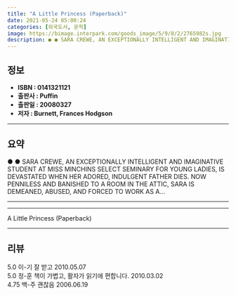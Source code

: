 ```yaml
---
title: "A Little Princess (Paperback)"
date: 2021-05-24 05:00:24
categories: [외국도서, 문학]
image: https://bimage.interpark.com/goods_image/5/9/8/2/2765982s.jpg
description: ● ● SARA CREWE, AN EXCEPTIONALLY INTELLIGENT AND IMAGINATIVE STUDENT AT MISS MINCHINS SELECT SEMINARY FOR YOUNG LADIES, IS DEVASTATED WHEN HER ADORED, INDULGE
---
```


## **정보**

- **ISBN : 0141321121**
- **출판사 : Puffin**
- **출판일 : 20080327**
- **저자 : Burnett, Frances Hodgson**

------



## **요약**

●  ●  SARA CREWE, AN EXCEPTIONALLY INTELLIGENT AND IMAGINATIVE STUDENT AT MISS MINCHINS SELECT SEMINARY FOR YOUNG LADIES, IS DEVASTATED WHEN HER ADORED, INDULGENT FATHER DIES. NOW PENNILESS AND BANISHED TO A ROOM IN THE ATTIC, SARA IS DEMEANED, ABUSED, AND FORCED TO WORK AS A... 

------



------


A Little Princess (Paperback) 

------


## **리뷰** 

5.0 이-기 잘 받고 2010.05.07 <br/>5.0 정-훈 책이 가볍고, 활자가 읽기에 편합니다. 2010.03.02 <br/>4.75 백-주 괜찮음 2006.06.19 <br/>